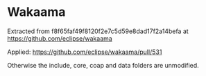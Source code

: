 # Wakaama

Extracted from f8f65faf49f8120f2e7c5d59e8dad17f2a14befa at https://github.com/eclipse/wakaama

Applied: https://github.com/eclipse/wakaama/pull/531

Otherwise the include, core, coap and data folders are unmodified.
